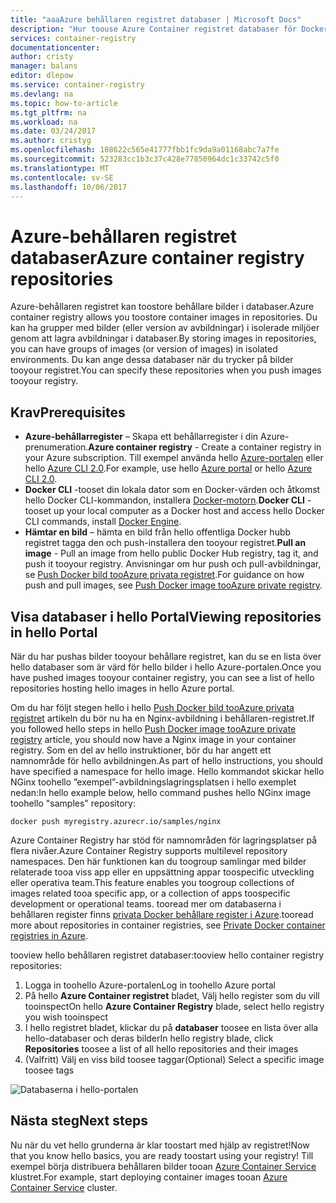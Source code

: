 ```yaml
---
title: "aaaAzure behållaren registret databaser | Microsoft Docs"
description: "Hur toouse Azure Container registret databaser för Docker bilder"
services: container-registry
documentationcenter: 
author: cristy
manager: balans
editor: dlepow
ms.service: container-registry
ms.devlang: na
ms.topic: how-to-article
ms.tgt_pltfrm: na
ms.workload: na
ms.date: 03/24/2017
ms.author: cristyg
ms.openlocfilehash: 108622c565e41777fbb1fc9da9a01168abc7a7fe
ms.sourcegitcommit: 523283cc1b3c37c428e77850964dc1c33742c5f0
ms.translationtype: MT
ms.contentlocale: sv-SE
ms.lasthandoff: 10/06/2017
---
```

# <a name="azure-container-registry-repositories"></a><span data-ttu-id="135e6-103">Azure-behållaren registret databaser</span><span class="sxs-lookup"><span data-stu-id="135e6-103">Azure container registry repositories</span></span>

<span data-ttu-id="135e6-104">Azure-behållaren registret kan toostore behållare bilder i databaser.</span><span class="sxs-lookup"><span data-stu-id="135e6-104">Azure container registry allows you toostore container images in repositories.</span></span> <span data-ttu-id="135e6-105">Du kan ha grupper med bilder (eller version av avbildningar) i isolerade miljöer genom att lagra avbildningar i databaser.</span><span class="sxs-lookup"><span data-stu-id="135e6-105">By storing images in repositories, you can have groups of images (or version of images) in isolated environments.</span></span> <span data-ttu-id="135e6-106">Du kan ange dessa databaser när du trycker på bilder tooyour registret.</span><span class="sxs-lookup"><span data-stu-id="135e6-106">You can specify these repositories when you push images tooyour registry.</span></span>


## <a name="prerequisites"></a><span data-ttu-id="135e6-107">Krav</span><span class="sxs-lookup"><span data-stu-id="135e6-107">Prerequisites</span></span>
* <span data-ttu-id="135e6-108">**Azure-behållarregister** – Skapa ett behållarregister i din Azure-prenumeration.</span><span class="sxs-lookup"><span data-stu-id="135e6-108">**Azure container registry** - Create a container registry in your Azure subscription.</span></span> <span data-ttu-id="135e6-109">Till exempel använda hello [Azure-portalen](container-registry-get-started-portal.md) eller hello [Azure CLI 2.0](container-registry-get-started-azure-cli.md).</span><span class="sxs-lookup"><span data-stu-id="135e6-109">For example, use hello [Azure portal](container-registry-get-started-portal.md) or hello [Azure CLI 2.0](container-registry-get-started-azure-cli.md).</span></span>
* <span data-ttu-id="135e6-110">**Docker CLI** -tooset din lokala dator som en Docker-värden och åtkomst hello Docker CLI-kommandon, installera [Docker-motorn](https://docs.docker.com/engine/installation/).</span><span class="sxs-lookup"><span data-stu-id="135e6-110">**Docker CLI** - tooset up your local computer as a Docker host and access hello Docker CLI commands, install [Docker Engine](https://docs.docker.com/engine/installation/).</span></span>
* <span data-ttu-id="135e6-111">**Hämtar en bild** – hämta en bild från hello offentliga Docker hubb registret tagga den och push-installera den tooyour registret.</span><span class="sxs-lookup"><span data-stu-id="135e6-111">**Pull an image** - Pull an image from hello public Docker Hub registry, tag it, and push it tooyour registry.</span></span> <span data-ttu-id="135e6-112">Anvisningar om hur push och pull-avbildningar, se [Push Docker bild tooAzure privata registret](container-registry-get-started-docker-cli.md).</span><span class="sxs-lookup"><span data-stu-id="135e6-112">For guidance on how push and pull images, see [Push Docker image tooAzure private registry](container-registry-get-started-docker-cli.md).</span></span>


## <a name="viewing-repositories-in-hello-portal"></a><span data-ttu-id="135e6-113">Visa databaser i hello Portal</span><span class="sxs-lookup"><span data-stu-id="135e6-113">Viewing repositories in hello Portal</span></span>

<span data-ttu-id="135e6-114">När du har pushas bilder tooyour behållare registret, kan du se en lista över hello databaser som är värd för hello bilder i hello Azure-portalen.</span><span class="sxs-lookup"><span data-stu-id="135e6-114">Once you have pushed images tooyour container registry, you can see a list of hello repositories hosting hello images in hello Azure portal.</span></span>

<span data-ttu-id="135e6-115">Om du har följt stegen hello i hello [Push Docker bild tooAzure privata registret](container-registry-get-started-docker-cli.md) artikeln du bör nu ha en Nginx-avbildning i behållaren-registret.</span><span class="sxs-lookup"><span data-stu-id="135e6-115">If you followed hello steps in hello [Push Docker image tooAzure private registry](container-registry-get-started-docker-cli.md) article, you should now have a Nginx image in your container registry.</span></span> <span data-ttu-id="135e6-116">Som en del av hello instruktioner, bör du har angett ett namnområde för hello avbildningen.</span><span class="sxs-lookup"><span data-stu-id="135e6-116">As part of hello instructions, you should have specified a namespace for hello image.</span></span> <span data-ttu-id="135e6-117">Hello kommandot skickar hello NGinx toohello ”exempel”-avbildningslagringsplatsen i hello exemplet nedan:</span><span class="sxs-lookup"><span data-stu-id="135e6-117">In hello example below, hello command pushes hello NGinx image toohello "samples" repository:</span></span>

```
docker push myregistry.azurecr.io/samples/nginx
```
 <span data-ttu-id="135e6-118">Azure Container Registry har stöd för namnområden för lagringsplatser på flera nivåer.</span><span class="sxs-lookup"><span data-stu-id="135e6-118">Azure Container Registry supports multilevel repository namespaces.</span></span> <span data-ttu-id="135e6-119">Den här funktionen kan du toogroup samlingar med bilder relaterade tooa viss app eller en uppsättning appar toospecific utveckling eller operativa team.</span><span class="sxs-lookup"><span data-stu-id="135e6-119">This feature enables you toogroup collections of images related tooa specific app, or a collection of apps toospecific development or operational teams.</span></span> <span data-ttu-id="135e6-120">tooread mer om databaserna i behållaren register finns [privata Docker behållare register i Azure](container-registry-intro.md).</span><span class="sxs-lookup"><span data-stu-id="135e6-120">tooread more about repositories in container registries, see [Private Docker container registries in Azure](container-registry-intro.md).</span></span>

<span data-ttu-id="135e6-121">tooview hello behållaren registret databaser:</span><span class="sxs-lookup"><span data-stu-id="135e6-121">tooview hello container registry repositories:</span></span>

1. <span data-ttu-id="135e6-122">Logga in toohello Azure-portalen</span><span class="sxs-lookup"><span data-stu-id="135e6-122">Log in toohello Azure portal</span></span>
2. <span data-ttu-id="135e6-123">På hello **Azure Container registret** bladet, Välj hello register som du vill tooinspect</span><span class="sxs-lookup"><span data-stu-id="135e6-123">On hello **Azure Container Registry** blade, select hello registry you wish tooinspect</span></span>
3. <span data-ttu-id="135e6-124">I hello registret bladet, klickar du på **databaser** toosee en lista över alla hello-databaser och deras bilder</span><span class="sxs-lookup"><span data-stu-id="135e6-124">In hello registry blade, click **Repositories** toosee a list of all hello repositories and their images</span></span>
4. <span data-ttu-id="135e6-125">(Valfritt) Välj en viss bild toosee taggar</span><span class="sxs-lookup"><span data-stu-id="135e6-125">(Optional) Select a specific image toosee tags</span></span>

![Databaserna i hello-portalen](./media/container-registry-repositories/container-registry-repositories.png)


## <a name="next-steps"></a><span data-ttu-id="135e6-127">Nästa steg</span><span class="sxs-lookup"><span data-stu-id="135e6-127">Next steps</span></span>
<span data-ttu-id="135e6-128">Nu när du vet hello grunderna är klar toostart med hjälp av registret!</span><span class="sxs-lookup"><span data-stu-id="135e6-128">Now that you know hello basics, you are ready toostart using your registry!</span></span> <span data-ttu-id="135e6-129">Till exempel börja distribuera behållaren bilder tooan [Azure Container Service](https://azure.microsoft.com/documentation/services/container-service/) klustret.</span><span class="sxs-lookup"><span data-stu-id="135e6-129">For example, start deploying container images tooan [Azure Container Service](https://azure.microsoft.com/documentation/services/container-service/) cluster.</span></span>
